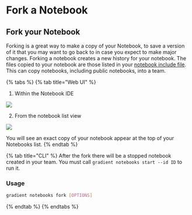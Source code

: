 # Fork a Notebook

## Fork your Notebook

Forking is a great way to make a copy of your Notebook, to save a version of it that you may want to go back to in case you expect to make major changes. Forking a notebook creates a new history for your notebook. The files copied to your notebook are those listed in your [notebook include file](https://github.com/Paperspace/Docs/blob/master/notebooks/create-a-notebook/notebook-include.md). This can copy notebooks, including public notebooks, into a team.

{% tabs %}
{% tab title="Web UI" %}
1. Within the Notebook IDE

![](../../../.gitbook/assets/fork.png)



  2. From the notebook list view

![](../../../.gitbook/assets/fork-notebook-list.png)

You will see an exact copy of your notebook appear at the top of your Notebooks list.
{% endtab %}

{% tab title="CLI" %}
After the fork there will be a stopped notebook created in your team. You must call `gradient notebooks start --id ID` to run it.

### Usage

```bash
gradient notebooks fork [OPTIONS]
```
{% endtab %}
{% endtabs %}

